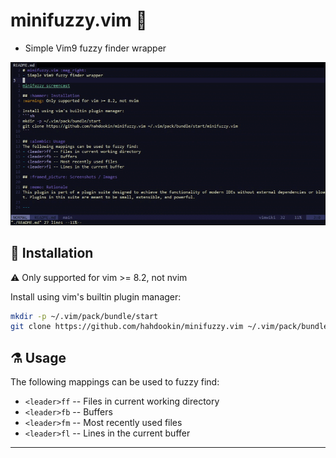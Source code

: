 # minifuzzy.vim :mag_right:
- Simple Vim9 fuzzy finder wrapper

![Using minifuzzy.vim to search files in the current directory](images/minifuzzy.gif)

## :hammer: Installation
:warning: Only supported for vim >= 8.2, not nvim

Install using vim's builtin plugin manager:
```sh
mkdir -p ~/.vim/pack/bundle/start
git clone https://github.com/hahdookin/minifuzzy.vim ~/.vim/pack/bundle/start/minifuzzy.vim
```

## :alembic: Usage
The following mappings can be used to fuzzy find:
- `<leader>ff` -- Files in current working directory
- `<leader>fb` -- Buffers
- `<leader>fm` -- Most recently used files
- `<leader>fl` -- Lines in the current buffer

---
